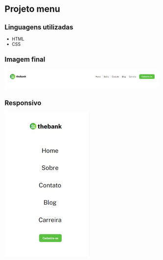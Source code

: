 # Projeto menu 

## Linguagens utilizadas
- HTML
- CSS

## Imagem final 

<img src="./src/img/menu.jpg" alt="logo do thebank">

## Responsivo 

<img src="./src/img/menu_responsivo.jpg" alt="logo do thebank">
